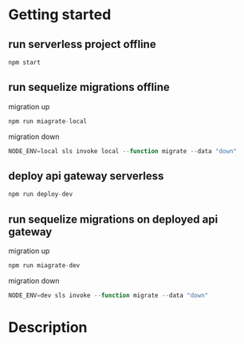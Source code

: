 # Getting started
## run serverless project offline

``` javaScript
npm start
```
## run sequelize migrations offline

migration up
``` javaScript
npm run miagrate-local
```
migration down
``` javaScript
NODE_ENV=local sls invoke local --function migrate --data "down"
```
## deploy api gateway serverless 

``` javaScript
npm run deploy-dev
```
## run sequelize migrations on deployed api gateway

migration up
``` javaScript
npm run miagrate-dev
```
migration down
``` javaScript
NODE_ENV=dev sls invoke --function migrate --data "down"
```

# Description